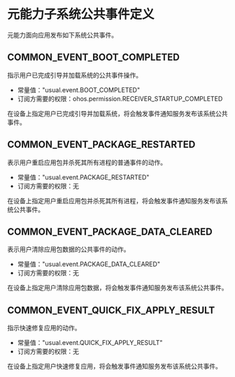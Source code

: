 # 元能力子系统公共事件定义
元能力面向应用发布如下系统公共事件。

## COMMON_EVENT_BOOT_COMPLETED

指示用户已完成引导并加载系统的公共事件操作。

- 常量值："usual.event.BOOT_COMPLETED"
- 订阅方需要的权限：ohos.permission.RECEIVER_STARTUP_COMPLETED

在设备上指定用户已完成引导并加载系统，将会触发事件通知服务发布该系统公共事件。

## COMMON_EVENT_PACKAGE_RESTARTED

表示用户重启应用包并杀死其所有进程的普通事件的动作。

- 常量值："usual.event.PACKAGE_RESTARTED"
- 订阅方需要的权限：无

在设备上指定用户重启应用包并杀死其所有进程，将会触发事件通知服务发布该系统公共事件。

## COMMON_EVENT_PACKAGE_DATA_CLEARED

表示用户清除应用包数据的公共事件的动作。

- 常量值："usual.event.PACKAGE_DATA_CLEARED"
- 订阅方需要的权限：无

在设备上指定用户清除应用包数据，将会触发事件通知服务发布该系统公共事件。

## COMMON_EVENT_QUICK_FIX_APPLY_RESULT

指示快速修复应用的动作。

- 常量值："usual.event.QUICK_FIX_APPLY_RESULT"
- 订阅方需要的权限：无

在设备上指定用户快速修复应用，将会触发事件通知服务发布该系统公共事件。
